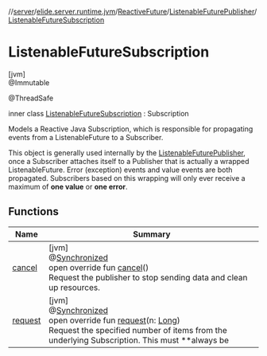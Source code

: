 //[server](../../../../../index.md)/[elide.server.runtime.jvm](../../../index.md)/[ReactiveFuture](../../index.md)/[ListenableFuturePublisher](../index.md)/[ListenableFutureSubscription](index.md)

# ListenableFutureSubscription

[jvm]\
@Immutable

@ThreadSafe

inner class [ListenableFutureSubscription](index.md) : Subscription

Models a Reactive Java Subscription, which is responsible for propagating events from a ListenableFuture to a Subscriber.

This object is generally used internally by the [ListenableFuturePublisher](../index.md), once a Subscriber attaches itself to a Publisher that is actually a wrapped ListenableFuture. Error (exception) events and value events are both propagated. Subscribers based on this wrapping will only ever receive a maximum of **one value** or **one error**.

## Functions

| Name | Summary |
|---|---|
| [cancel](cancel.md) | [jvm]<br>@[Synchronized](https://kotlinlang.org/api/latest/jvm/stdlib/kotlin.jvm/-synchronized/index.html)<br>open override fun [cancel](cancel.md)()<br>Request the publisher to stop sending data and clean up resources. |
| [request](request.md) | [jvm]<br>@[Synchronized](https://kotlinlang.org/api/latest/jvm/stdlib/kotlin.jvm/-synchronized/index.html)<br>open override fun [request](request.md)(n: [Long](https://kotlinlang.org/api/latest/jvm/stdlib/kotlin/-long/index.html))<br>Request the specified number of items from the underlying Subscription. This must **always be |
